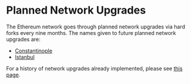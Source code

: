 # Planned Network Upgrades

The Ethereum network goes through planned network upgrades via hard forks every nine months. The names given to future planned network upgrades are:

* [Constantinople](constantinople.md)
* [Istanbul](istanbul.md)

For a history of network upgrades already implemented, please see [this page](https://github.com/ethhub-io/ethhub/blob/master/ethereum-basics/history-and-forks.md#network-upgrade-history).

